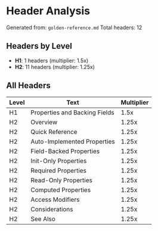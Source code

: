 # Header Analysis

Generated from: `golden-reference.md`
Total headers: 12

## Headers by Level

- **H1**: 1 headers (multiplier: 1.5x)
- **H2**: 11 headers (multiplier: 1.25x)

## All Headers

| Level | Text | Multiplier |
|-------|------|------------|
| H1 | Properties and Backing Fields | 1.5x |
| H2 | Overview | 1.25x |
| H2 | Quick Reference | 1.25x |
| H2 | Auto-Implemented Properties | 1.25x |
| H2 | Field-Backed Properties | 1.25x |
| H2 | Init-Only Properties | 1.25x |
| H2 | Required Properties | 1.25x |
| H2 | Read-Only Properties | 1.25x |
| H2 | Computed Properties | 1.25x |
| H2 | Access Modifiers | 1.25x |
| H2 | Considerations | 1.25x |
| H2 | See Also | 1.25x |

